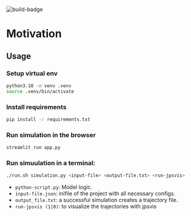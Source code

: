 ![build-badge](https://github.com/PedestrianDynamics/Motivation/actions/workflows/pylint.yml/badge.svg)
# Motivation  

## Usage

### Setup virtual env

```bash
python3.10 -m venv .venv
source .venv/bin/activate
```

### Install requirements

```bash
pip install -r requirements.txt
```

### Run simulation in the browser

```bash
streamlit run app.py
```

### Run simuulation in a terminal:

```bash
./run.sh simulation.py <input-file> <output-file.txt> <run-jpsvis>
```

- `python-script.py`: Model logic.
- `input-file.json`: inifile of the project with all necessary configs.
- `output_file.txt`: a successful simulation creates a trajectory file.
- `run-jpsvis (1|0)`: to visualize the trajectories with jpsvis



